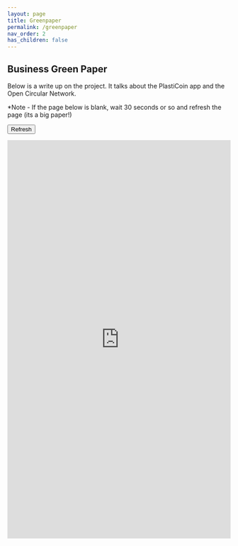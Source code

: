 ```yaml
---
layout: page
title: Greenpaper
permalink: /greenpaper
nav_order: 2
has_children: false
---
```


Business Green Paper
-------------------

Below is a write up on the project. It talks about the PlastiCoin app and the Open Circular Network.

*Note - If the page below is blank, wait 30 seconds or so and refresh the page (its a big paper!)


<button onclick="location.reload()" type="button">Refresh</button>

<embed src="https://drive.google.com/viewerng/
viewer?embedded=true&url=https://opencircular.github.io/docs/assets/PlastiCoinGreenPaper.pdf" width="100%" height="900">
